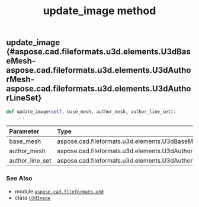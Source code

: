 ﻿---
title: update_image method
second_title: Aspose.CAD for Python via .NET API References
description: 
type: docs
weight: 90
url: /python-net/aspose.cad.fileformats.u3d/u3dimage/update_image/
is_root: false
---

## update_image {#aspose.cad.fileformats.u3d.elements.U3dBaseMesh-aspose.cad.fileformats.u3d.elements.U3dAuthorMesh-aspose.cad.fileformats.u3d.elements.U3dAuthorLineSet}





```python
def update_image(self, base_mesh, author_mesh, author_line_set):
    ...
```


| Parameter | Type | Description |
| :- | :- | :- |
| base_mesh | aspose.cad.fileformats.u3d.elements.U3dBaseMesh |  |
| author_mesh | aspose.cad.fileformats.u3d.elements.U3dAuthorMesh |  |
| author_line_set | aspose.cad.fileformats.u3d.elements.U3dAuthorLineSet |  |



### See Also
* module [`aspose.cad.fileformats.u3d`](../../)
* class [`U3dImage`](/cad/python-net/aspose.cad.fileformats.u3d/u3dimage)
